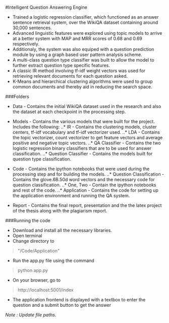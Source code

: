 #Intelligent Question Answering Engine
* Trained a logistic regression classifier, which functioned as an answer sentence retrieval system, over the WikiQA dataset containing around 30,000 sentences.
* Advanced linguistic features were explored using topic models to arrive at a better system with MAP and MRR scores of 0.68 and 0.69 respectively.
* Additionaly, the system was also equiped with a question prediction module by using a graph based user pattern analysis scheme.  
* A multi-class question type classifier was built to allow the model to further extract question type specific features.
* A classic IR method involving tf-idf weight vectors was used for retrieving relevant documents for each question asked.
* K-Means and hierarchical clustering algorithms were used to group common documents and thereby aid in reducing the search space.


###Folders
* Data - Contains the initial WikiQA dataset used in the research and also the dataset at each checkpoint in the processing step.

* Models - Contains the various models that were built for the project. Includes the following:
..* IR - Contains the clustering models, cluster centers, tf-idf vocabulary and tf-idf vectorizer used.
..* LDA - Contains the topic vectorizer, count vectorizer to get feature vectors and average positive and negative topic vectors.
..* QA Classifier - Contains the two logistic regression binary classifiers that are to be used for answer classification.
..* Question Classifier - Contains the models built for question type classification.

* Code - Contains the ipython notebooks that were used during the processing step and for building the models.
..* Question Classification - Contains the glove.6B.50d word vectors and the necessary code for question classification.
..* One, Two - Contain the ipython notebooks and rest of the code.
..* Application - Contains the code for setting up the application environment and running the QA system.

* Report - Contains the final report, presentation and the the latex project of the thesis along with the plagiarism report.


###Running the code
* Download and install all the necessary libraries.
* Open terminal
* Change directory to 

>	"/Code/Application"
* Run the app.py file using the command 

>	python app.py
* On your browser, go to 

>	http://localhost:5001/index
* The application frontend is displayed with a textbox to enter the question and a submit button to get the answer


_Note : Update file paths._

